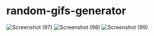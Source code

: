 # random-gifs-generator
![Screenshot (97)](https://user-images.githubusercontent.com/92274739/235336331-b04af411-1cb7-4fb0-94be-415103053036.png)
![Screenshot (98)](https://user-images.githubusercontent.com/92274739/235336336-5688740d-af94-4a8e-aece-f33210f87ac9.png)
![Screenshot (99)](https://user-images.githubusercontent.com/92274739/235336340-de759c9e-63b5-429c-bdf2-8545fac4721c.png)
